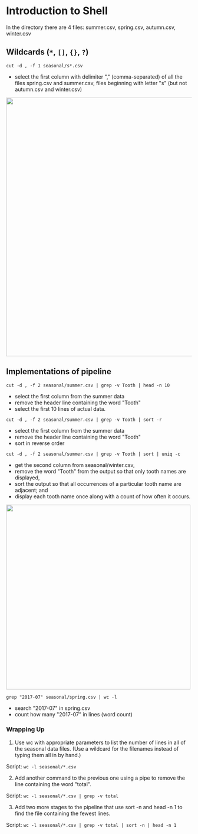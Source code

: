 # Introduction to Shell

In the directory there are 4 files: summer.csv, spring.csv, autumn.csv, winter.csv

## Wildcards (`*`, `[]`, `{}`, `?`)

`cut -d , -f 1 seasonal/s*.csv`

* select the first column with delimiter "," (comma-separated) of all the files spring.csv and summer.csv, files beginning with letter "s" (but not autumn.csv and winter.csv)

<div>
<img src="https://user-images.githubusercontent.com/51282928/82152501-d46cd600-988b-11ea-8a31-ba3884d53957.png" width="700"/>
</div>

## Implementations of pipeline

`cut -d , -f 2 seasonal/summer.csv | grep -v Tooth | head -n 10`

* select the first column from the summer data
* remove the header line containing the word "Tooth"
* select the first 10 lines of actual data.

`cut -d , -f 2 seasonal/summer.csv | grep -v Tooth | sort -r`

* select the first column from the summer data
* remove the header line containing the word "Tooth"
* sort in reverse order

`cut -d , -f 2 seasonal/summer.csv | grep -v Tooth | sort | uniq -c`

* get the second column from seasonal/winter.csv,
* remove the word "Tooth" from the output so that only tooth names are displayed,
* sort the output so that all occurrences of a particular tooth name are adjacent; and
* display each tooth name once along with a count of how often it occurs.

<div>
<img src="https://user-images.githubusercontent.com/51282928/82152536-17c74480-988c-11ea-8c2a-cad98c85ddd5.png" width="500"/>
</div>

`grep "2017-07" seasonal/spring.csv | wc -l`

* search "2017-07" in spring.csv
* count how many "2017-07" in lines (word count)

### Wrapping Up

1. Use wc with appropriate parameters to list the number of lines in all of the seasonal data files. (Use a wildcard for the filenames instead of typing them all in by hand.)

Script: `wc -l seasonal/*.csv`

2. Add another command to the previous one using a pipe to remove the line containing the word "total".

Script: `wc -l seasonal/*.csv | grep -v total`

3. Add two more stages to the pipeline that use sort -n and head -n 1 to find the file containing the fewest lines.

Script: `wc -l seasonal/*.csv | grep -v total | sort -n | head -n 1`
